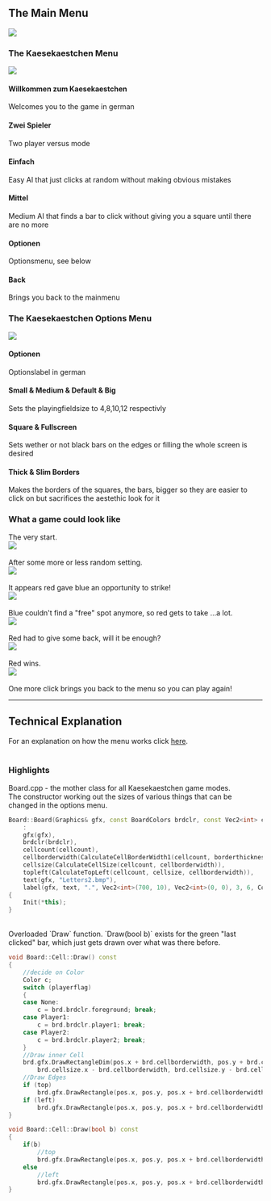 ## The Main Menu
<img src="/images/ArcadeMainMenu.png?raw=true"/><br/>

### The Kaesekaestchen Menu
<img src="/images/KäsekästchenMainMenu.png?raw=true"/><br/>
#### Willkommen zum Kaesekaestchen
Welcomes you to the game in german
#### Zwei Spieler
Two player versus mode
#### Einfach
Easy AI that just clicks at random without making obvious mistakes
#### Mittel
Medium AI that finds a bar to click without giving you a square until there are no more
#### Optionen
Optionsmenu, see below
#### Back
Brings you back to the mainmenu

### The Kaesekaestchen Options Menu
<img src="/images/KäsekästchenOptionsMenu.png?raw=true"/><br/>
#### Optionen
Optionslabel in german
#### Small & Medium & Default & Big
Sets the playingfieldsize to 4,8,10,12 respectivly
#### Square & Fullscreen
Sets wether or not black bars on the edges or filling the whole screen is desired
#### Thick & Slim Borders
Makes the borders of the squares, the bars, bigger so they are easier to click on but sacrifices the aestethic look for it

### What a game could look like
The very start.<br/>
<img src="/images/kaesekaestchen_start.png?raw=true"/><br/>
<br/>
After some more or less random setting.<br/>
<img src="/images/kaesekaestchen_phase1.png?raw=true"/><br/>
<br/>
It appears red gave blue an opportunity to strike!<br/>
<img src="/images/kaesekaestchen_phase2.png?raw=true"/><br/>
<br/>
Blue couldn't find a "free" spot anymore, so red gets to take ...a lot.<br/>
<img src="/images/kaesekaestchen_phase3.png?raw=true"/><br/>
<br/>
Red had to give some back, will it be enough?<br/>
<img src="/images/kaesekaestchen_phase4.png?raw=true"/><br/>
<br/>
Red wins.<br/>
<img src="/images/kaesekaestchen_redwins.png?raw=true"/><br/>
<br/>
One more click brings you back to the menu so you can play again!<br/>

---
## Technical Explanation
For an explanation on how the menu works click [here](/pages/menu_page).<br/>
<br/>
### Highlights
Board.cpp - the mother class for all Kaesekaestchen game modes.<br/>
The constructor working out the sizes of various things that can be changed in the options menu.<br/>
```c++
Board::Board(Graphics& gfx, const BoardColors brdclr, const Vec2<int> cellcount, const double borderthicknessratio)
	:
	gfx(gfx),
	brdclr(brdclr),
	cellcount(cellcount),
	cellborderwidth(CalculateCellBorderWidth1(cellcount, borderthicknessratio)),
	cellsize(CalculateCellSize(cellcount, cellborderwidth)),
	topleft(CalculateTopLeft(cellcount, cellsize, cellborderwidth)),
	text(gfx, "Letters2.bmp"),
	label(gfx, text, ".", Vec2<int>(700, 10), Vec2<int>(0, 0), 3, 6, Colors::Magenta)
{
	Init(*this);
}
```
<br/>
Overloaded `Draw` function. `Draw(bool b)` exists for the green "last clicked" bar, which just gets drawn over what was there before.<br/>

```c++
void Board::Cell::Draw() const
{
	//decide on Color
	Color c;
	switch (playerflag)
	{
	case None:
		c = brd.brdclr.foreground; break;
	case Player1:
		c = brd.brdclr.player1; break;
	case Player2:
		c = brd.brdclr.player2; break;
	}
	//Draw inner Cell
	brd.gfx.DrawRectangleDim(pos.x + brd.cellborderwidth, pos.y + brd.cellborderwidth,
		brd.cellsize.x - brd.cellborderwidth, brd.cellsize.y - brd.cellborderwidth, c);
	//Draw Edges
	if (top)
		brd.gfx.DrawRectangle(pos.x, pos.y, pos.x + brd.cellborderwidth + brd.cellsize.x, pos.y + brd.cellborderwidth, brd.brdclr.clicked);
	if (left)
		brd.gfx.DrawRectangle(pos.x, pos.y, pos.x + brd.cellborderwidth, pos.y + brd.cellborderwidth + brd.cellsize.y, brd.brdclr.clicked);
}

void Board::Cell::Draw(bool b) const
{
	if(b)
		//top
		brd.gfx.DrawRectangle(pos.x, pos.y, pos.x + brd.cellborderwidth + brd.cellsize.x, pos.y + brd.cellborderwidth, brd.brdclr.lastclicked);
	else
		//left
		brd.gfx.DrawRectangle(pos.x, pos.y, pos.x + brd.cellborderwidth, pos.y + brd.cellborderwidth + brd.cellsize.y, brd.brdclr.lastclicked);
}
```
